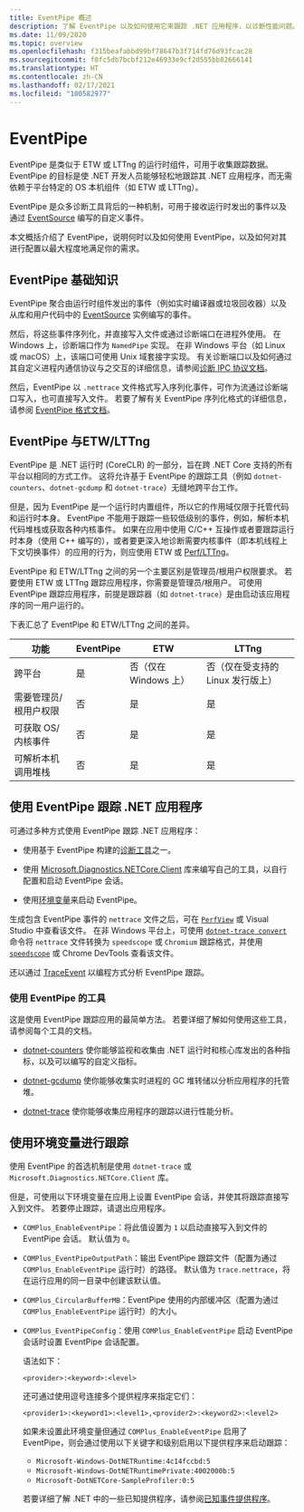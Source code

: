 ```yaml
---
title: EventPipe 概述
description: 了解 EventPipe 以及如何使用它来跟踪 .NET 应用程序，以诊断性能问题。
ms.date: 11/09/2020
ms.topic: overview
ms.openlocfilehash: f315beafabbd99bf78647b3f714fd76d93fcac28
ms.sourcegitcommit: f0fc5db7bcbf212e46933e9cf2d555bb82666141
ms.translationtype: HT
ms.contentlocale: zh-CN
ms.lasthandoff: 02/17/2021
ms.locfileid: "100582977"
---
```

# <a name="eventpipe"></a>EventPipe

EventPipe 是类似于 ETW 或 LTTng 的运行时组件，可用于收集跟踪数据。 EventPipe 的目标是使 .NET 开发人员能够轻松地跟踪其 .NET 应用程序，而无需依赖于平台特定的 OS 本机组件（如 ETW 或 LTTng）。

EventPipe 是众多诊断工具背后的一种机制，可用于接收运行时发出的事件以及通过 [EventSource](xref:System.Diagnostics.Tracing.EventSource) 编写的自定义事件。

本文概括介绍了 EventPipe，说明何时以及如何使用 EventPipe，以及如何对其进行配置以最大程度地满足你的需求。

## <a name="eventpipe-basics"></a>EventPipe 基础知识

EventPipe 聚合由运行时组件发出的事件（例如实时编译器或垃圾回收器）以及从库和用户代码中的 [EventSource](xref:System.Diagnostics.Tracing.EventSource) 实例编写的事件。

然后，将这些事件序列化，并直接写入文件或通过诊断端口在进程外使用。 在 Windows 上，诊断端口作为 `NamedPipe` 实现。 在非 Windows 平台（如 Linux 或 macOS）上，该端口可使用 Unix 域套接字实现。 有关诊断端口以及如何通过其自定义进程内通信协议与之交互的详细信息，请参阅[诊断 IPC 协议文档](https://github.com/dotnet/diagnostics/blob/master/documentation/design-docs/ipc-protocol.md)。

然后，EventPipe 以 `.nettrace` 文件格式写入序列化事件，可作为流通过诊断端口写入，也可直接写入文件。 若要了解有关 EventPipe 序列化格式的详细信息，请参阅 [EventPipe 格式文档](https://github.com/microsoft/perfview/blob/master/src/TraceEvent/EventPipe/EventPipeFormat.md)。

## <a name="eventpipe-vs-etwlttng"></a>EventPipe 与ETW/LTTng

EventPipe 是 .NET 运行时 (CoreCLR) 的一部分，旨在跨 .NET Core 支持的所有平台以相同的方式工作。 这将允许基于 EventPipe 的跟踪工具（例如 `dotnet-counters`、`dotnet-gcdump` 和 `dotnet-trace`）无缝地跨平台工作。

但是，因为 EventPipe 是一个运行时内置组件，所以它的作用域仅限于托管代码和运行时本身。 EventPipe 不能用于跟踪一些较低级别的事件，例如，解析本机代码堆栈或获取各种内核事件。 如果在应用中使用 C/C++ 互操作或者要跟踪运行时本身（使用 C++ 编写的），或者要更深入地诊断需要内核事件（即本机线程上下文切换事件）的应用的行为，则应使用 ETW 或 [Perf/LTTng](./trace-perfcollect-lttng.md)。

EventPipe 和 ETW/LTTng 之间的另一个主要区别是管理员/根用户权限要求。 若要使用 ETW 或 LTTng 跟踪应用程序，你需要是管理员/根用户。 可使用 EventPipe 跟踪应用程序，前提是跟踪器（如 `dotnet-trace`）是由启动该应用程序的同一用户运行的。

下表汇总了 EventPipe 和 ETW/LTTng 之间的差异。

|功能|EventPipe|ETW|LTTng|
|-------|---------|---|-----------|
|跨平台|是|否（仅在 Windows 上）|否（仅在受支持的 Linux 发行版上）|
|需要管理员/根用户权限|否|是|是|
|可获取 OS/内核事件|否|是|是|
|可解析本机调用堆栈|否|是|是|

## <a name="use-eventpipe-to-trace-your-net-application"></a>使用 EventPipe 跟踪 .NET 应用程序

可通过多种方式使用 EventPipe 跟踪 .NET 应用程序：

* 使用基于 EventPipe 构建的[诊断工具](#tools-that-use-eventpipe)之一。

* 使用 [Microsoft.Diagnostics.NETCore.Client](https://github.com/dotnet/diagnostics/blob/master/documentation/diagnostics-client-library-instructions.md) 库来编写自己的工具，以自行配置和启动 EventPipe 会话。

* 使用[环境变量](#trace-using-environment-variables)来启动 EventPipe。

生成包含 EventPipe 事件的 `nettrace` 文件之后，可在 [`PerfView`](https://github.com/Microsoft/perfview#perfview-overview) 或 Visual Studio 中查看该文件。 在非 Windows 平台上，可使用 [`dotnet-trace convert`](./dotnet-trace.md#dotnet-trace-convert) 命令将 `nettrace` 文件转换为 `speedscope` 或 `Chromium` 跟踪格式，并使用 [`speedscope`](https://www.speedscope.app/) 或 Chrome DevTools 查看该文件。

还以通过 [TraceEvent](https://github.com/Microsoft/perfview/blob/master/documentation/TraceEvent/TraceEventLibrary.md) 以编程方式分析 EventPipe 跟踪。

### <a name="tools-that-use-eventpipe"></a>使用 EventPipe 的工具

这是使用 EventPipe 跟踪应用的最简单方法。 若要详细了解如何使用这些工具，请参阅每个工具的文档。

* [dotnet-counters](./dotnet-counters.md) 使你能够监视和收集由 .NET 运行时和核心库发出的各种指标，以及可以编写的自定义指标。

* [dotnet-gcdump](./dotnet-gcdump.md) 使你能够收集实时进程的 GC 堆转储以分析应用程序的托管堆。

* [dotnet-trace](./dotnet-trace.md) 使你能够收集应用程序的跟踪以进行性能分析。

## <a name="trace-using-environment-variables"></a>使用环境变量进行跟踪

使用 EventPipe 的首选机制是使用 `dotnet-trace` 或 `Microsoft.Diagnostics.NETCore.Client` 库。

但是，可使用以下环境变量在应用上设置 EventPipe 会话，并使其将跟踪直接写入到文件。 若要停止跟踪，请退出应用程序。

* `COMPlus_EnableEventPipe`：将此值设置为 `1` 以启动直接写入到文件的 EventPipe 会话。 默认值为 `0`。

* `COMPlus_EventPipeOutputPath`：输出 EventPipe 跟踪文件（配置为通过 `COMPlus_EnableEventPipe` 运行时）的路径。 默认值为 `trace.nettrace`，将在运行应用的同一目录中创建该默认值。

* `COMPlus_CircularBufferMB`：EventPipe 使用的内部缓冲区（配置为通过 `COMPlus_EnableEventPipe` 运行时）的大小。

* `COMPlus_EventPipeConfig`：使用 `COMPlus_EnableEventPipe` 启动 EventPipe 会话时设置 EventPipe 会话配置。

  语法如下：

  `<provider>:<keyword>:<level>`

  还可通过使用逗号连接多个提供程序来指定它们：

  `<provider1>:<keyword1>:<level1>,<provider2>:<keyword2>:<level2>`

  如果未设置此环境变量但通过 `COMPlus_EnableEventPipe` 启用了 EventPipe，则会通过使用以下关键字和级别启用以下提供程序来启动跟踪：

  - `Microsoft-Windows-DotNETRuntime:4c14fccbd:5`
  - `Microsoft-Windows-DotNETRuntimePrivate:4002000b:5`
  - `Microsoft-DotNETCore-SampleProfiler:0:5`

  若要详细了解 .NET 中的一些已知提供程序，请参阅[已知事件提供程序](./well-known-event-providers.md)。
